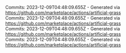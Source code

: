 Commits: 2023-12-09T04:48:09.655Z - Generated via https://github.com/marketplace/actions/artificial-grass
<br>
Commits: 2023-12-09T04:48:09.655Z - Generated via https://github.com/marketplace/actions/artificial-grass
<br>
Commits: 2023-12-09T04:48:09.655Z - Generated via https://github.com/marketplace/actions/artificial-grass
<br>
Commits: 2023-12-09T04:48:09.655Z - Generated via https://github.com/marketplace/actions/artificial-grass
<br>
